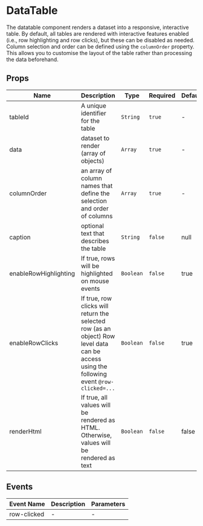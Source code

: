 # DataTable

The datatable component renders a dataset into a responsive, interactive table. By default, all tables are rendered with interactive features enabled (i.e., row highlighting and row clicks), but these can be disabled as needed. Column selection and order can be defined using the `columnOrder` property. This allows you to customise the layout of the table rather than processing the data beforehand. 

## Props

<!-- @vuese:DataTable:props:start -->
|Name|Description|Type|Required|Default|
|---|---|---|---|---|
|tableId|A unique identifier for the table|`String`|`true`|-|
|data|dataset to render (array of objects)|`Array`|`true`|-|
|columnOrder|an array of column names that define the selection and order of columns|`Array`|`true`|-|
|caption|optional text that describes the table|`String`|`false`|null|
|enableRowHighlighting|If true, rows will be highlighted on mouse events|`Boolean`|`false`|true|
|enableRowClicks|If true, row clicks will return the selected row (as an object) Row level data can be access using the following event `@row-clicked=...`|`Boolean`|`false`|true|
|renderHtml|If true, all values will be rendered as HTML. Otherwise, values will be rendered as text|`Boolean`|`false`|false|

<!-- @vuese:DataTable:props:end -->


## Events

<!-- @vuese:DataTable:events:start -->
|Event Name|Description|Parameters|
|---|---|---|
|row-clicked|-|-|

<!-- @vuese:DataTable:events:end -->



